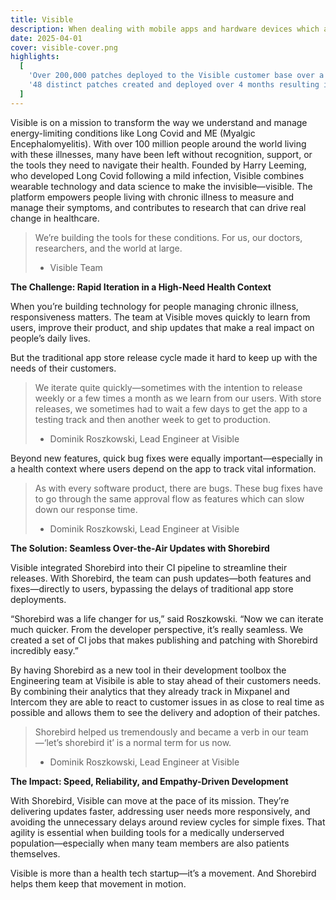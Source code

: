 ```yaml
---
title: Visible
description: When dealing with mobile apps and hardware devices which always need to be in sync the team at Visible turned to Shorebird to help their release process go smoother.
date: 2025-04-01
cover: visible-cover.png
highlights:
  [
    'Over 200,000 patches deployed to the Visible customer base over a 4 month period.',
    '48 distinct patches created and deployed over 4 months resulting in over a month and a half of saved deployment time',
  ]
---
```


Visible is on a mission to transform the way we understand and manage energy-limiting conditions like Long Covid and ME (Myalgic Encephalomyelitis). With over 100 million people around the world living with these illnesses, many have been left without recognition, support, or the tools they need to navigate their health.
Founded by Harry Leeming, who developed Long Covid following a mild infection, Visible combines wearable technology and data science to make the invisible—visible. The platform empowers people living with chronic illness to measure and manage their symptoms, and contributes to research that can drive real change in healthcare.

> We’re building the tools for these conditions. For us, our doctors, researchers, and the world at large.
>
> - Visible Team

**The Challenge: Rapid Iteration in a High-Need Health Context**

When you’re building technology for people managing chronic illness, responsiveness matters. The team at Visible moves quickly to learn from users, improve their product, and ship updates that make a real impact on people’s daily lives.

But the traditional app store release cycle made it hard to keep up with the needs of their customers.

> We iterate quite quickly—sometimes with the intention to release weekly or a few times a month as we learn from our users. With store releases, we sometimes had to wait a few days to get the app to a testing track and then another week to get to production.
>
> - Dominik Roszkowski, Lead Engineer at Visible

Beyond new features, quick bug fixes were equally important—especially in a health context where users depend on the app to track vital information.

> As with every software product, there are bugs. These bug fixes have to go through the same approval flow as features which can slow down our response time.
>
> - Dominik Roszkowski, Lead Engineer at Visible

**The Solution: Seamless Over-the-Air Updates with Shorebird**

Visible integrated Shorebird into their CI pipeline to streamline their releases. With Shorebird, the team can push updates—both features and fixes—directly to users, bypassing the delays of traditional app store deployments.

“Shorebird was a life changer for us,” said Roszkowski. “Now we can iterate much quicker. From the developer perspective, it’s really seamless. We created a set of CI jobs that makes publishing and patching with Shorebird incredibly easy.”

By having Shorebird as a new tool in their development toolbox the Engineering team at Visibile is able to stay ahead of their customers needs. By combining their analytics that they already track in Mixpanel and Intercom they are able to react to customer issues in as close to real time as possible and allows them to see the delivery and adoption of their patches.

> Shorebird helped us tremendously and became a verb in our team—‘let’s shorebird it’ is a normal term for us now.
>
> - Dominik Roszkowski, Lead Engineer at Visible

**The Impact: Speed, Reliability, and Empathy-Driven Development**

With Shorebird, Visible can move at the pace of its mission. They’re delivering updates faster, addressing user needs more responsively, and avoiding the unnecessary delays around review cycles for simple fixes. That agility is essential when building tools for a medically underserved population—especially when many team members are also patients themselves.

Visible is more than a health tech startup—it’s a movement. And Shorebird helps them keep that movement in motion.
